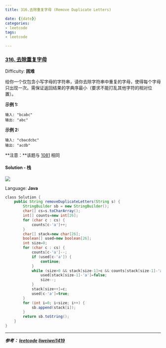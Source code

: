 ```yaml
---
title: 316.去除重复字母 (Remove Duplicate Letters)

date: {{date}}
categories:
- leetcode
tags:
- leetcode

---
```

### [316\. 去除重复字母](https://leetcode-cn.com/problems/remove-duplicate-letters/)

Difficulty: **困难**


给你一个仅包含小写字母的字符串，请你去除字符串中重复的字母，使得每个字母只出现一次。需保证返回结果的字典序最小（要求不能打乱其他字符的相对位置）。

**示例 1:**

```
输入: "bcabc"
输出: "abc"
```

**示例 2:**

```
输入: "cbacdcbc"
输出: "acdb"
```

**注意：**该题与 [1081](https://leetcode-cn.com/problems/smallest-subsequence-of-distinct-characters) 相同


#### Solution - 栈

![](https://pic.leetcode-cn.com/dc4e0669d1d7cbf759dc367eb1e7473a38c9d633ff70922bb20578f13f2498f0-image.png)

Language: **Java**

```java
​class Solution {
    public String removeDuplicateLetters(String s) {
        StringBuilder sb = new StringBuilder();
        char[] cs=s.toCharArray();
        int[] counts=new int[26];
        for (char c : cs) {
            counts[c-'a']++;
        }
        char[] stack=new char[26];
        boolean[] used=new boolean[26];
        int size=0;
        for (char c : cs) {
            counts[c-'a']--;
            if (used[c-'a']) {
                continue;
            }
            while (size>0 && stack[size-1]>c && counts[stack[size-1]-'a']>0) {
                used[stack[size-1]-'a']=false;
                size--;
            }
            stack[size++]=c;
            used[c-'a']=true;
        }
        for (int i=0; i<size; i++) {
            sb.append(stack[i]);
        }
        return sb.toString();
    }
}
```

---
***参考：
[leetcode](https://leetcode-cn.com/problems/remove-duplicate-letters/submissions/)
[liweiwei1419](https://leetcode-cn.com/problems/remove-duplicate-letters/solution/zhan-by-liweiwei1419/)***
